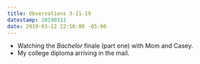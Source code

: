 ```yaml
---
title: Observations 3-11-19
datestamp: 20190311
date: 2019-03-12 22:50:00 -05:00
---
```


- Watching the *Bachelor* finale (part one) with Mom and Casey.
- My college diploma arriving in the mail.
